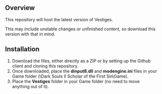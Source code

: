 ## Overview
This repository will host the latest version of Vestiges. 

This may include unstable changes or unfinished content, so download this version with that in mind.

## Installation
1. Download the files, either directly as a ZIP or by setting up the Github client and cloning this repository.
2. Once downloaded, place the **dinput8.dll** and **modengine.ini** files in your Game folder (\Dark Souls II Scholar of the First Sin\Game\).
3. Place the **Vestiges** folder in your Game folder (no need to move anything out of it).

